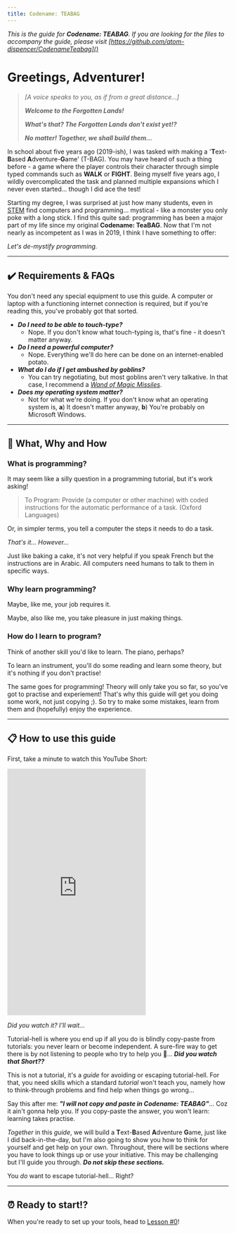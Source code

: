 ```yaml
---
title: Codename: TEABAG
---
```


*This is the guide for **Codename: TEABAG**.
If you are looking for the files to accompany the guide, please visit [https://github.com/atom-dispencer/CodenameTeabag]()*

# Greetings, Adventurer!

> *[A voice speaks to you, as if from a great distance...]*
>
> ***Welcome to the Forgotten Lands!***
>
> ***What's that? The Forgotten Lands don't exist yet!?***
>
> ***No matter! Together, we shall build them...***

In school about five years ago (2019-ish), I was tasked with making a 
    '**T**ext-**B**ased **A**dventure-**G**ame' (T-BAG).
You may have heard of such a thing before - a game where the player controls their character 
    through simple typed commands such as **WALK**  or **FIGHT**.
Being myself five years ago, I wildly overcomplicated the task and planned multiple expansions
    which I never even started... though I did ace the test!

Starting my degree, I was surprised at just how many students, even in
    [STEM](https://www.britannica.com/topic/STEM-education) find computers and programming...
    mystical - like a monster you only poke with a long stick.
I find this quite sad: programming has been a major part of my life since my original **Codename: TeaBAG**.
Now that I'm not nearly as incompetent as I was in 2019, I think I have something to offer:

*Let's de-mystify programming.*

---

## ✔️ Requirements & FAQs

You don't need any special equipment to use this guide.
A computer or laptop with a functioning internet connection is required, but if you're reading 
    this, you've probably got that sorted.

- ***Do I need to be able to touch-type?***
  - Nope. 
  If you don't know what touch-typing is, that's fine - it doesn't matter anyway.
- ***Do I need a powerful computer?***
  - Nope. 
  Everything we'll do here can be done on an internet-enabled potato.
- ***What do I do if I get ambushed by goblins?***
  - You can try negotiating, but most goblins aren't very talkative.
  In that case, I recommend a
  [*Wand of Magic Missiles*](https://www.dndbeyond.com/magic-items/4794-wand-of-magic-missiles).
- ***Does my operating system matter?***
  - Not for what we're doing. 
  If you don't know what an operating system is,
  **a**) It doesn't matter anyway,
  **b**) You're probably on Microsoft Windows.

---

## 🤔 What, Why and How

### What is programming?
It may seem like a silly question in a programming tutorial, but it's work asking!

> To Program: Provide (a computer or other machine) with coded instructions for the automatic performance of a task. (Oxford Languages)

Or, in simpler terms, you tell a computer the steps it needs to do a task.

*That's it... However...*

Just like baking a cake, it's not very helpful if you speak French but the instructions are in Arabic.
All computers need humans to talk to them in specific ways.

### Why learn programming?

Maybe, like me, your job requires it.

Maybe, also like me, you take pleasure in just making things.

### How do I learn to program?
Think of another skill you'd like to learn.
The piano, perhaps?

To learn an instrument, you'll do some reading and learn some theory, but it's nothing if you don't practise!

The same goes for programming!
Theory will only take you so far, so you've got to practise and experiement!
That's why this guide will get you doing some work, not just copying ;).
So try to make some mistakes, learn from them and (hopefully) enjoy the experience.

---

## 📋 How to use this guide
First, take a minute to watch this YouTube Short:

<iframe
    width="315" height="560"
    src="https://www.youtube.com/embed/O99NMMk4I4g"
    title="YouTube video player"
    frameborder="0"
    allow="accelerometer; autoplay; clipboard-write; encrypted-media; gyroscope; picture-in-picture; web-share"
    allowfullscreen
></iframe>

*Did you watch it? I'll wait...*

Tutorial-hell is where you end up if all you do is blindly copy-paste from tutorials:
    you never learn or become independent.
A sure-fire way to get there is by not listening to people who try to help you 🤨... 
    ***Did you watch that Short??***

This is not a tutorial, it's a *guide* for avoiding or escaping tutorial-hell.
For that, you need skills which a standard *tutorial* won't teach you, namely how to
    think-through problems and find help when things go wrong...

Say this after me: ***"I will not copy and paste in Codename: TEABAG"***... Coz it ain't gonna help you.
If you copy-paste the answer, you won't learn: learning takes practise.

*Together* in this *guide*, we will build a **T**ext-**B**ased **A**dventure **G**ame, just like I did 
    back-in-the-day, but I'm also going to show you how to think for yourself and get help on your own.
Throughout, there will be sections where you have to look things up or use your initiative.
This may be challenging but I'll guide you through.
***Do not skip these sections.***

You *do* want to escape tutorial-hell... Right?

---

## ⏰ Ready to start!?
When you're ready to set up your tools, head to [Lesson #0](./lesson-0)!
